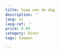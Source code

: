 ```yaml
---
title: Soep van de dag
description: ''
lang: nl
lang-ref: ''
price: 6.00
category: Diner
tags: Soepen

---
```

